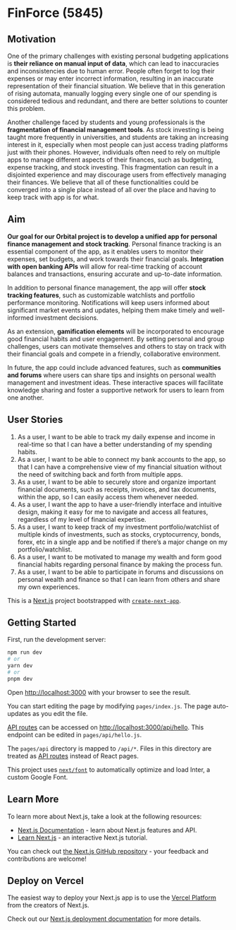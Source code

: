 # FinForce (5845)

## Motivation
One of the primary challenges with existing personal budgeting applications is
**their reliance on manual input of data**, which can lead to inaccuracies and
inconsistencies due to human error. People often forget to log their expenses or
may enter incorrect information, resulting in an inaccurate representation of their
financial situation. We believe that in this generation of rising automata, manually
logging every single one of our spending is considered tedious and redundant,
and there are better solutions to counter this problem.

Another challenge faced by students and young professionals is the
**fragmentation of financial management tools**. As stock investing is being
taught more frequently in universities, and students are taking an increasing
interest in it, especially when most people can just access trading platforms just
with their phones. However, individuals often need to rely on multiple apps to
manage different aspects of their finances, such as budgeting, expense tracking,
and stock investing. This fragmentation can result in a disjointed experience and
may discourage users from effectively managing their finances. We believe that
all of these functionalities could be converged into a single place instead of all over
the place and having to keep track with app is for what.

## Aim
**Our goal for our Orbital project is to develop a unified app for personal
finance management and stock tracking**. Personal finance tracking is an
essential component of the app, as it enables users to monitor their expenses, set
budgets, and work towards their financial goals. **Integration with open banking
APIs** will allow for real-time tracking of account balances and transactions,
ensuring accurate and up-to-date information.

In addition to personal finance management, the app will offer **stock tracking
features**, such as customizable watchlists and portfolio performance monitoring.
Notifications will keep users informed about significant market events and updates,
helping them make timely and well-informed investment decisions.

As an extension, **gamification elements** will be incorporated to encourage good
financial habits and user engagement. By setting personal and group challenges,
users can motivate themselves and others to stay on track with their financial
goals and compete in a friendly, collaborative environment.

In future, the app could include advanced features, such as **communities and
forums** where users can share tips and insights on personal wealth management
and investment ideas. These interactive spaces will facilitate knowledge sharing
and foster a supportive network for users to learn from one another.

## User Stories
1. As a user, I want to be able to track my daily expense and income in real-time so that I can have a better understanding of my spending habits.
2. As a user, I want to be able to connect my bank accounts to the app, so that I can have a comprehensive view of my financial situation without the need of switching back and forth from multiple apps.
3. As a user, I want to be able to securely store and organize important financial documents, such as receipts, invoices, and tax documents, within the app, so I can easily access them whenever needed.
4. As a user, I want the app to have a user-friendly interface and intuitive design, making it easy for me to navigate and access all features, regardless of my level of financial expertise.
5. As a user, I want to keep track of my investment portfolio/watchlist of multiple kinds of investments, such as stocks, cryptocurrency, bonds, forex, etc in a single app and be notified if there’s a major change on my portfolio/watchlist.
6. As a user, I want to be motivated to manage my wealth and form good financial habits regarding personal finance by making the process fun.
7. As a user, I want to be able to participate in forums and discussions on personal wealth and finance so that I can learn from others and share my own experiences.









This is a [Next.js](https://nextjs.org/) project bootstrapped with [`create-next-app`](https://github.com/vercel/next.js/tree/canary/packages/create-next-app).

## Getting Started

First, run the development server:

```bash
npm run dev
# or
yarn dev
# or
pnpm dev
```

Open [http://localhost:3000](http://localhost:3000) with your browser to see the result.

You can start editing the page by modifying `pages/index.js`. The page auto-updates as you edit the file.

[API routes](https://nextjs.org/docs/api-routes/introduction) can be accessed on [http://localhost:3000/api/hello](http://localhost:3000/api/hello). This endpoint can be edited in `pages/api/hello.js`.

The `pages/api` directory is mapped to `/api/*`. Files in this directory are treated as [API routes](https://nextjs.org/docs/api-routes/introduction) instead of React pages.

This project uses [`next/font`](https://nextjs.org/docs/basic-features/font-optimization) to automatically optimize and load Inter, a custom Google Font.

## Learn More

To learn more about Next.js, take a look at the following resources:

- [Next.js Documentation](https://nextjs.org/docs) - learn about Next.js features and API.
- [Learn Next.js](https://nextjs.org/learn) - an interactive Next.js tutorial.

You can check out [the Next.js GitHub repository](https://github.com/vercel/next.js/) - your feedback and contributions are welcome!

## Deploy on Vercel

The easiest way to deploy your Next.js app is to use the [Vercel Platform](https://vercel.com/new?utm_medium=default-template&filter=next.js&utm_source=create-next-app&utm_campaign=create-next-app-readme) from the creators of Next.js.

Check out our [Next.js deployment documentation](https://nextjs.org/docs/deployment) for more details.
